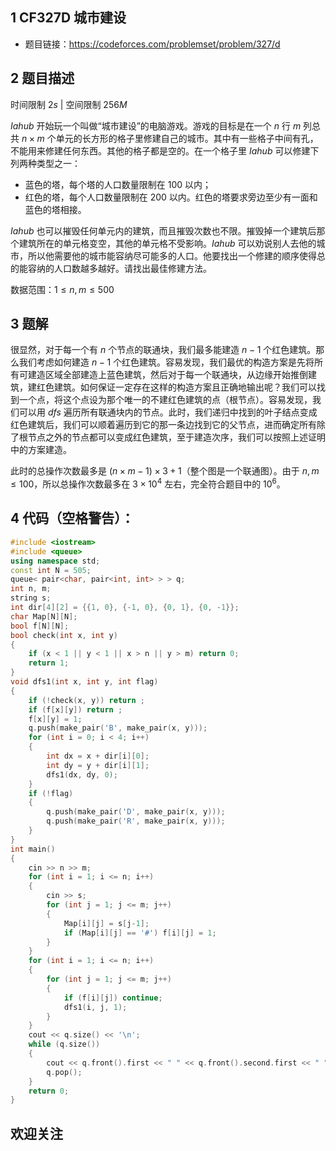 ## 1 CF327D 城市建设
- 题目链接：https://codeforces.com/problemset/problem/327/d

## 2 题目描述
时间限制 $2s$   |   空间限制 $256M$

$Iahub$ 开始玩一个叫做“城市建设”的电脑游戏。游戏的目标是在一个 $n$ 行 $m$ 列总共 $n\times m$ 个单元的长方形的格子里修建自己的城市。其中有一些格子中间有孔，不能用来修建任何东西。其他的格子都是空的。在一个格子里 $Iahub$ 可以修建下列两种类型之一：

- 蓝色的塔，每个塔的人口数量限制在 $100$ 以内；
- 红色的塔，每个人口数量限制在 $200$ 以内。红色的塔要求旁边至少有一面和蓝色的塔相接。

$Iahub$ 也可以摧毁任何单元内的建筑，而且摧毁次数也不限。摧毁掉一个建筑后那个建筑所在的单元格变空，其他的单元格不受影响。$Iahub$ 可以劝说别人去他的城市，所以他需要他的城市能容纳尽可能多的人口。他要找出一个修建的顺序使得总的能容纳的人口数越多越好。请找出最佳修建方法。

数据范围：$1 ≤ n, m ≤ 500$


## 3 题解
很显然，对于每一个有 $n$ 个节点的联通块，我们最多能建造 $n-1$ 个红色建筑。那么我们考虑如何建造 $n-1$ 个红色建筑。容易发现，我们最优的构造方案是先将所有可建造区域全部建造上蓝色建筑，然后对于每一个联通块，从边缘开始推倒建筑，建红色建筑。如何保证一定存在这样的构造方案且正确地输出呢？我们可以找到一个点，将这个点设为那个唯一的不建红色建筑的点（根节点）。容易发现，我们可以用 $dfs$ 遍历所有联通块内的节点。此时，我们递归中找到的叶子结点变成红色建筑后，我们可以顺着遍历到它的那一条边找到它的父节点，进而确定所有除了根节点之外的节点都可以变成红色建筑，至于建造次序，我们可以按照上述证明中的方案建造。

此时的总操作次数最多是 $(n\times m-1) \times 3 + 1$（整个图是一个联通图）。由于 $n, m \le 100$，所以总操作次数最多在 $3\times 10^4$ 左右，完全符合题目中的 $10^6$。

## 4 代码（空格警告）：

```c++
#include <iostream>
#include <queue>
using namespace std;
const int N = 505;
queue< pair<char, pair<int, int> > > q;
int n, m;
string s;
int dir[4][2] = {{1, 0}, {-1, 0}, {0, 1}, {0, -1}};
char Map[N][N];
bool f[N][N];
bool check(int x, int y)
{
    if (x < 1 || y < 1 || x > n || y > m) return 0;
    return 1;
}
void dfs1(int x, int y, int flag)
{
    if (!check(x, y)) return ;
    if (f[x][y]) return ;
    f[x][y] = 1;
    q.push(make_pair('B', make_pair(x, y)));
    for (int i = 0; i < 4; i++)
    {
        int dx = x + dir[i][0];
        int dy = y + dir[i][1];
        dfs1(dx, dy, 0);
    }
    if (!flag)
    {
        q.push(make_pair('D', make_pair(x, y)));
        q.push(make_pair('R', make_pair(x, y)));
    }
}
int main()
{
    cin >> n >> m;
    for (int i = 1; i <= n; i++)
    {
        cin >> s;
        for (int j = 1; j <= m; j++)
        {
            Map[i][j] = s[j-1];
            if (Map[i][j] == '#') f[i][j] = 1;
        }
    }
    for (int i = 1; i <= n; i++)
    {
        for (int j = 1; j <= m; j++)
        {
            if (f[i][j]) continue;
            dfs1(i, j, 1);
        }
    }
    cout << q.size() << '\n';
    while (q.size())
    {
        cout << q.front().first << " " << q.front().second.first << " " << q.front().second.second << '\n';
        q.pop();
    }
    return 0;
}
```


## 欢迎关注
